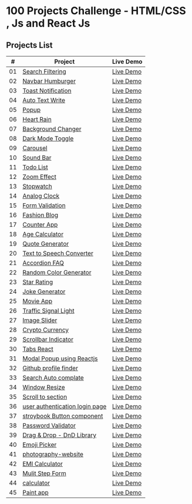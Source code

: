 # 100 Projects Challenge - HTML/CSS , Js and React Js

## Projects List

|  #  | Project                                                                                                  | Live Demo                                                                                  |
| :-: | -------------------------------------------------------------------------------------------------------- | ------------------------------------------------------------------------------------------ |
| 01  | [Search Filtering](https://github.com/amankureshi/100-projects-challenge/tree/main/day-01)               | [Live Demo](https://search-filterday01.vercel.app/)                                        |
| 02  | [Navbar Humburger](https://github.com/amankureshi/100-projects-challenge/tree/main/day-02)               | [Live Demo](https://humburger1.vercel.app/)                                                |
| 03  | [Toast Notification](https://github.com/amankureshi/100-projects-challenge/tree/main/day-03)             | [Live Demo](https://day-03.onrender.com/)                                                  |
| 04  | [Auto Text Write](https://github.com/amankureshi/100-projects-challenge/tree/main/day-04)                | [Live Demo](https://auto-write-text.onrender.com/)                                         |
| 05  | [Popup](https://github.com/amankureshi/100-projects-challenge/tree/main/day-05)                          | [Live Demo](https://popup-7yza.onrender.com/)                                              |
| 06  | [Heart Rain](https://github.com/amankureshi/100-projects-challenge/tree/main/day-06)                     | [Live Demo](https://heart-rain.onrender.com/)                                              |
| 07  | [Background Changer](https://github.com/amankureshi/100-projects-challenge/tree/main/day-07)             | [Live Demo](https://background-changer-t8an.onrender.com/)                                 |
| 08  | [Dark Mode Toggle](https://github.com/amankureshi/100-projects-challenge/tree/main/day-08)               | [Live Demo](https://dark-mode-toggle.onrender.com/)                                        |
| 09  | [Carousel](https://github.com/amankureshi/100-projects-challenge/tree/main/day-09)                       | [Live Demo](https://carousel-js.onrender.com/)                                             |
| 10  | [Sound Bar](https://github.com/amankureshi/100-projects-challenge/tree/main/day-10)                      | [Live Demo](https://sound-bar1.vercel.app/)                                                |
| 11  | [Todo List](https://github.com/amankureshi/100-projects-challenge/tree/main/day-11)                      | [Live Demo](https://todo-list-2025.vercel.app/)                                            |
| 12  | [Zoom Effect](https://github.com/amankureshi/100-projects-challenge/tree/main/day-12)                    | [Live Demo](https://zoom-effect-2024.vercel.app/)                                          |
| 13  | [Stopwatch](https://github.com/amankureshi/100-projects-challenge/tree/main/day-13)                      | [Live Demo](https://stopwatch-2024.vercel.app/)                                            |
| 14  | [Analog Clock](https://github.com/amankureshi/100-projects-challenge/tree/main/day-14)                   | [Live Demo](https://analog-clok.vercel.app/)                                               |
| 15  | [Form Validation](https://github.com/amankureshi/100-projects-challenge/tree/main/day-15)                | [Live Demo](https://form-validation-react-i9r2.onrender.com/)                              |
| 16  | [Fashion Blog](https://github.com/amankureshi/100-projects-challenge/tree/main/day-16)                   | [Live Demo](https://blog-website-2024.onrender.com/)                                       |
| 17  | [Counter App](https://github.com/amankureshi/100-projects-challenge/tree/main/day-17)                    | [Live Demo](https://counter-app-2024.onrender.com/)                                        |
| 18  | [Age Calculator](https://github.com/amankureshi/100-projects-challenge/tree/main/day-18)                 | [Live Demo](https://age-calculator-2024.onrender.com/)                                     |
| 19  | [Quote Generator](https://github.com/amankureshi/100-projects-challenge/tree/main/day-19)                | [Live Demo](https://quote-generator-react-lmuq.onrender.com/)                              |
| 20  | [Text to Speech Converter](https://github.com/amankureshi/100-projects-challenge/tree/main/day-20)       | [Live Demo](https://text-to-speech-converter-react.onrender.com/)                          |
| 21  | [Accordion FAQ](https://github.com/amankureshi/100-projects-challenge/tree/main/day-21)                  | [Live Demo](https://accordion-faq-reactjs.onrender.com/)                                   |
| 22  | [Random Color Generator](https://github.com/amankureshi/100-projects-challenge/tree/main/day-22)         | [Live Demo](https://random-color-generator-q3et.onrender.com/)                             |
| 23  | [Star Rating](https://github.com/amankureshi/100-projects-challenge/tree/main/day-23)                    | [Live Demo](https://star-rating-react-eec5.onrender.com)                                   |
| 24  | [Joke Generator](https://github.com/amankureshi/100-projects-challenge/tree/main/day-24)                 | [Live Demo](https://joke-generator-2024.onrender.com/)                                     |
| 25  | [Movie App](https://github.com/amankureshi/100-projects-challenge/tree/main/day-25)                      | [Live Demo](https://movie-app-2024.onrender.com/)                                          |
| 26  | [Traffic Signal Light](https://github.com/amankureshi/100-projects-challenge/tree/main/day-26)           | [Live Demo](https://traffic-signal-react.onrender.com/)                                    |
| 27  | [Image Slider](https://github.com/amankureshi/100-projects-challenge/tree/main/day-27)                   | [Live Demo](https://image-slider-2025.onrender.com/)                                       |
| 28  | [Crypto Currency](https://github.com/amankureshi/100-projects-challenge/tree/main/day-28)                | [Live Demo](https://crypto-currency-2025.onrender.com/)                                    |
| 29  | [Scrollbar Indicator](https://github.com/amankureshi/100-projects-challenge/tree/main/day-29)            | [Live Demo](https://scrollbar-indicator.onrender.com/)                                     |
| 30  | [Tabs React](https://github.com/amankureshi/100-projects-challenge/tree/main/day-30)                     | [Live Demo](https://tabs-react-q0eu.onrender.com/)                                         |
| 31  | [Modal Popup using Reactjs](https://github.com/amankureshi/100-projects-challenge/tree/main/day-31)      | [Live Demo](https://modal-popup-2025.onrender.com/)                                        |
| 32  | [Github profile finder](https://github.com/amankureshi/100-projects-challenge/tree/main/day-32)          | [Live Demo](https://github-profile-finder-2025.onrender.com/)                              |
| 33  | [Search Auto complate](https://github.com/amankureshi/100-projects-challenge/tree/main/day-33)           | [Live Demo](https://search-auto-complate.onrender.com/)                                    |
| 34  | [Window Resize](https://github.com/amankureshi/100-projects-challenge/tree/main/day-34)                  | [Live Demo](https://window-resize-nb73.onrender.com/)                                      |
| 35  | [Scroll to section](https://github.com/amankureshi/100-projects-challenge/tree/main/day-34)              | [Live Demo](https://scroll-to-section.onrender.com/)                                       |
| 36  | [user authentication login page](https://github.com/amankureshi/100-projects-challenge/tree/main/day-36) | [Live Demo]()                                                                              |
| 37  | [stroybook Button component](https://github.com/amankureshi/100-projects-challenge/tree/main/day-37)     | [Live Demo](https://github.com/amankureshi/100-projects-challenge/tree/main/day-37#readme) |
| 38  | [Password Validator](https://github.com/amankureshi/100-projects-challenge/tree/main/day-38)             | [Live Demo](https://password-validator-mwhv.onrender.com/)                                 |
| 39  | [Drag & Drop - DnD Library](https://github.com/amankureshi/100-projects-challenge/tree/main/day-39)      | [Live Demo](https://drag-drop-react.onrender.com/)                                         |
| 40  | [Emoji Picker](https://github.com/amankureshi/100-projects-challenge/tree/main/day-40)                   | [Live Demo](https://emoji-picker-react.onrender.com/)                                      |
| 41  | [photography-website](https://github.com/amankureshi/100-projects-challenge/tree/main/day-41)            | [Live Demo](https://photography-website-4rho.onrender.com/)                                |
| 42  | [EMI Calculator](https://github.com/amankureshi/100-projects-challenge/tree/main/day-42)                 | [Live Demo](https://emi-calculator-react.onrender.com/)                                    |
| 43  | [Mulit Step Form](https://github.com/amankureshi/100-projects-challenge/tree/main/day-43)                | [Live Demo](https://multi-step-form-e6vr.onrender.com)                                     |
| 44  | [calculator](https://github.com/amankureshi/100-projects-challenge/tree/main/day-44)                     | [Live Demo](https://calculator-react-2025.onrender.com/)                                   |
| 45  | [Paint app](https://github.com/amankureshi/100-projects-challenge/tree/main/day-45)                      | [Live Demo](https://paint-app-react.onrender.com/)                                         |
